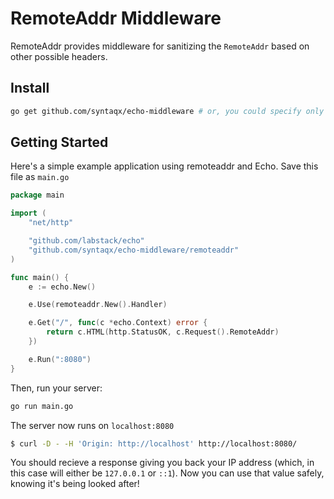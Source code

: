 # RemoteAddr Middleware

RemoteAddr provides middleware for sanitizing the `RemoteAddr` based on other
possible headers.

## Install

```sh
go get github.com/syntaqx/echo-middleware # or, you could specify only remoteaddr
```

## Getting Started

Here's a simple example application using remoteaddr and Echo. Save this file as
`main.go`

```go
package main

import (
    "net/http"

    "github.com/labstack/echo"
    "github.com/syntaqx/echo-middleware/remoteaddr"
)

func main() {
    e := echo.New()

    e.Use(remoteaddr.New().Handler)

    e.Get("/", func(c *echo.Context) error {
        return c.HTML(http.StatusOK, c.Request().RemoteAddr)
    })

    e.Run(":8080")
}
```

Then, run your server:

```sh
go run main.go
```

The server now runs on `localhost:8080`

```sh
$ curl -D - -H 'Origin: http://localhost' http://localhost:8080/
```

You should recieve a response giving you back your IP address (which, in this
case will either be `127.0.0.1` or `::1`). Now you can use that value safely,
knowing it's being looked after!
